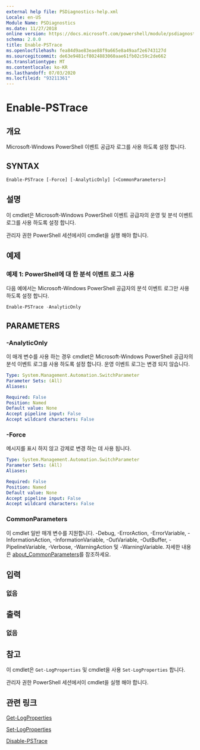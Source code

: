 ```yaml
---
external help file: PSDiagnostics-help.xml
Locale: en-US
Module Name: PSDiagnostics
ms.date: 11/27/2018
online version: https://docs.microsoft.com/powershell/module/psdiagnostics/enable-pstrace?view=powershell-7&WT.mc_id=ps-gethelp
schema: 2.0.0
title: Enable-PSTrace
ms.openlocfilehash: fea84d9ae83eae88f9a665e8a49aaf2e6743127d
ms.sourcegitcommit: de63e9481cf8024883060aae61fb02c59c2de662
ms.translationtype: MT
ms.contentlocale: ko-KR
ms.lasthandoff: 07/03/2020
ms.locfileid: "93211361"
---
```

# Enable-PSTrace

## 개요
Microsoft-Windows PowerShell 이벤트 공급자 로그를 사용 하도록 설정 합니다.

## SYNTAX

```
Enable-PSTrace [-Force] [-AnalyticOnly] [<CommonParameters>]
```

## 설명

이 cmdlet은 Microsoft-Windows PowerShell 이벤트 공급자의 운영 및 분석 이벤트 로그를 사용 하도록 설정 합니다.

관리자 권한 PowerShell 세션에서이 cmdlet을 실행 해야 합니다.

## 예제

### 예제 1: PowerShell에 대 한 분석 이벤트 로그 사용

다음 예에서는 Microsoft-Windows PowerShell 공급자의 분석 이벤트 로그만 사용 하도록 설정 합니다.

```powershell
Enable-PSTrace -AnalyticOnly
```

## PARAMETERS

### -AnalyticOnly

이 매개 변수를 사용 하는 경우 cmdlet은 Microsoft-Windows PowerShell 공급자의 분석 이벤트 로그를 사용 하도록 설정 합니다. 운영 이벤트 로그는 변경 되지 않습니다.

```yaml
Type: System.Management.Automation.SwitchParameter
Parameter Sets: (All)
Aliases:

Required: False
Position: Named
Default value: None
Accept pipeline input: False
Accept wildcard characters: False
```

### -Force

메시지를 표시 하지 않고 강제로 변경 하는 데 사용 됩니다.

```yaml
Type: System.Management.Automation.SwitchParameter
Parameter Sets: (All)
Aliases:

Required: False
Position: Named
Default value: None
Accept pipeline input: False
Accept wildcard characters: False
```

### CommonParameters
이 cmdlet 일반 매개 변수를 지원합니다. -Debug, -ErrorAction, -ErrorVariable, -InformationAction, -InformationVariable, -OutVariable, -OutBuffer, -PipelineVariable, -Verbose, -WarningAction 및 -WarningVariable. 자세한 내용은 [about_CommonParameters](https://go.microsoft.com/fwlink/?LinkID=113216)를 참조하세요.

## 입력

### 없음

## 출력

### 없음

## 참고

이 cmdlet은 `Get-LogProperties` 및 cmdlet을 사용 `Set-LogProperties` 합니다.

관리자 권한 PowerShell 세션에서이 cmdlet을 실행 해야 합니다.

## 관련 링크

[Get-LogProperties](Get-LogProperties.md)

[Set-LogProperties](Set-LogProperties.md)

[Disable-PSTrace](Disable-PSTrace.md)

